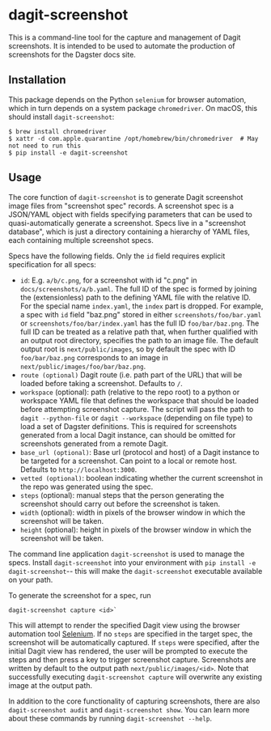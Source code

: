 # dagit-screenshot

This is a command-line tool for the capture and management of Dagit
screenshots. It is intended to be used to automate the production of
screenshots for the Dagster docs site.

## Installation

This package depends on the Python `selenium` for browser automation, which in
turn depends on a system package `chromedriver`. On macOS, this should install
`dagit-screenshot`:

```
$ brew install chromedriver
$ xattr -d com.apple.quarantine /opt/homebrew/bin/chromedriver  # May not need to run this
$ pip install -e dagit-screenshot
```

## Usage

The core function of `dagit-screenshot` is to generate Dagit screenshot image
files from "screenshot spec" records. A screenshot spec is a JSON/YAML object
with fields specifying parameters that can be used to quasi-automatically
generate a screenshot. Specs live in a "screenshot database", which is just a
directory containing a hierarchy of YAML files, each containing multiple
screenshot specs.

Specs have the following fields. Only the `id` field requires explicit specification for all specs:

- `id`: E.g. `a/b/c.png`, for a screenshot with id "c.png" in `docs/screenshots/a/b.yaml`. The full ID of the spec is formed by joining the (extensionless) path to the defining YAML file with the relative ID. For the special name `index.yaml`, the `index` part is dropped. For example, a spec with `id` field "baz.png" stored in either `screenshots/foo/bar.yaml` or `screenshots/foo/bar/index.yaml` has the full ID `foo/bar/baz.png`. The full ID can be treated as a relative path that, when further qualified with an output root directory, specifies the path to an image file. The default output root is `next/public/images`, so by default the spec with ID `foo/bar/baz.png` corresponds to an image in `next/public/images/foo/bar/baz.png`.
- `route (optional)` Dagit route (i.e. path part of the URL) that will be loaded before taking a screenshot. Defaults to `/`.
- `workspace` (optional): path (relative to the repo root) to a python or workspace YAML file that defines the workspace that should be loaded before attempting screenshot capture. The script will pass the path to `dagit --python-file` or `dagit --workspace` (depending on file type) to load a set of Dagster definitions. This is required for screenshots generated from a local Dagit instance, can should be omitted for screenshots generated from a remote Dagit.
- `base_url (optional)`: Base url (protocol and host) of a Dagit instance to be targeted for a screenshot. Can point to a local or remote host. Defaults to `http://localhost:3000`.
- `vetted (optional)`: boolean indicating whether the current screenshot in the repo was generated using the spec.
- `steps` (optional): manual steps that the person generating the screenshot should carry out before the screenshot is taken.
- `width` (optional): width in pixels of the browser window in which the screenshot will be taken.
- `height` (optional): height in pixels of the browser window in which the screenshot will be taken.

The command line application `dagit-screenshot` is used to manage the specs.
Install `dagit-screenshot` into your environment with `pip install -e
dagit-screenshot`-- this will make the `dagit-screenshot` executable available
on your path. 

To generate the screenshot for a spec, run

```
dagit-screenshot capture <id>`
```

This will attempt to render the specified Dagit view using the browser
automation tool [Selenium](https://www.selenium.dev). If no `steps` are
specified in the target spec, the screenshot will be automatically captured. If
`steps` were specified, after the initial Dagit view has rendered, the user
will be prompted to execute the steps and then press a key to trigger
screenshot capture. Screenshots are written by default to the output path
`next/public/images/<id>`. Note that successfully executing `dagit-screenshot
capture` will overwrite any existing image at the output path.

In addition to the core functionality of capturing screenshots, there are also
`dagit-screenshot audit` and `dagit-screenshot show`. You can learn more about
these commands by running `dagit-screenshot --help`.
